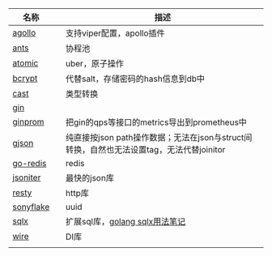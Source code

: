 

| 名称                                                |      | 描述                                                         |
| --------------------------------------------------- | ---- | ------------------------------------------------------------ |
| [agollo](https://github.com/shima-park/agollo)      |      | 支持viper配置，apollo插件                                    |
| [ants](http://github.com/panjf2000/ants)            |      | 协程池                                                       |
| [atomic](go.uber.org/atomic)                        |      | uber，原子操作                                               |
| [bcrypt](https://github.com/golang/crypto)          |      | 代替salt，存储密码的hash信息到db中                           |
| [cast](github.com/spf13/cast)                       |      | 类型转换                                                     |
| [gin](https://github.com/gin-gonic/gin)             |      |                                                              |
| [ginprom](https://github.com/chenjiandongx/ginprom) |      | 把gin的qps等接口的metrics导出到prometheus中                  |
| [gjson](https://github.com/tidwall/gjson.git)       |      | 纯直接按json path操作数据；无法在json与struct间转换，自然也无法设置tag，无法代替joinitor |
| [go-redis](https://github.com/go-redis/redis)       |      | redis                                                        |
| [jsoniter](http://jsoniter.com/)                    |      | 最快的json库                                                 |
| [resty](https://github.com/go-resty/resty)          |      | http库                                                       |
| [sonyflake](http://github.com/sony/sonyflake)       |      | uuid                                                         |
| [sqlx](https://github.com/jmoiron/sqlx)             |      | 扩展sql库，[golang sqlx用法笔记](https://blog.csdn.net/westhod/article/details/81205758) |
| [wire](https://github.com/google/wire)              |      | DI库                                                         |
|                                                     |      |                                                              |

